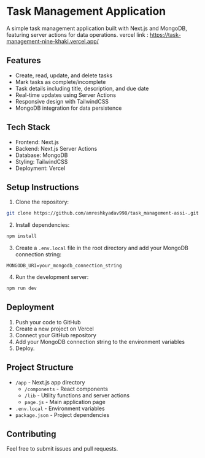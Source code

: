 # Task Management Application

A simple task management application built with Next.js and MongoDB, featuring server actions for data operations.
vercel link : https://task-management-nine-khaki.vercel.app/

## Features

- Create, read, update, and delete tasks
- Mark tasks as complete/incomplete
- Task details including title, description, and due date
- Real-time updates using Server Actions
- Responsive design with TailwindCSS
- MongoDB integration for data persistence

## Tech Stack

- Frontend: Next.js
- Backend: Next.js Server Actions
- Database: MongoDB
- Styling: TailwindCSS
- Deployment: Vercel

## Setup Instructions

1. Clone the repository:
```bash
git clone https://github.com/amreshkyadav998/task_management-assi-.git
```

2. Install dependencies:
```bash
npm install
```

3. Create a `.env.local` file in the root directory and add your MongoDB connection string:
```
MONGODB_URI=your_mongodb_connection_string
```

4. Run the development server:
```bash
npm run dev
```

## Deployment

1. Push your code to GitHub
2. Create a new project on Vercel
3. Connect your GitHub repository
4. Add your MongoDB connection string to the environment variables
5. Deploy.

## Project Structure

- `/app` - Next.js app directory
  - `/components` - React components
  - `/lib` - Utility functions and server actions
  - `page.js` - Main application page
- `.env.local` - Environment variables
- `package.json` - Project dependencies

## Contributing

Feel free to submit issues and pull requests.
